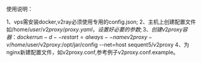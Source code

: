 使用说明：


1、vps需安装docker,v2ray必须使用专用的config.json;
2、主机上创建配置文件如/home/$user/v2proxy/proxy.yaml，设置好必要的参数;
3、创建v2proxy容器：docker run -d --restart=always --name v2proxy -v /home/$user/v2proxy:/opt/jar/config --net=host sequent5/v2proxy
4、为nginx新建配置文件，如v2proxy.conf,参考例子v2proxy.conf.example。
